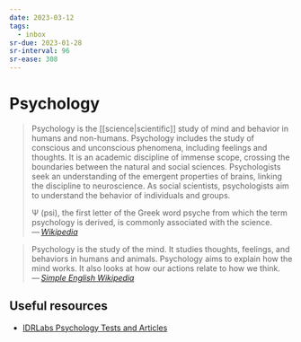 ```yaml
---
date: 2023-03-12
tags:
  - inbox
sr-due: 2023-01-28
sr-interval: 96
sr-ease: 308
---
```

# Psychology

> Psychology is the [[science|scientific]] study of mind and behavior in humans
> and non-humans. Psychology includes the study of conscious and unconscious
> phenomena, including feelings and thoughts. It is an academic discipline of
> immense scope, crossing the boundaries between the natural and social
> sciences. Psychologists seek an understanding of the emergent properties of
> brains, linking the discipline to neuroscience. As social scientists,
> psychologists aim to understand the behavior of individuals and groups.
>
> Ψ (psi), the first letter of the Greek word psyche from which the term
> psychology is derived, is commonly associated with the science.\
> — <cite>[Wikipedia](https://en.wikipedia.org/wiki/Psychology)</cite>

> Psychology is the study of the mind. It studies thoughts, feelings, and
> behaviors in humans and animals. Psychology aims to explain how the mind
> works. It also looks at how our actions relate to how we think.\
> — <cite>[Simple English Wikipedia](https://simple.wikipedia.org/wiki/Psychology)</cite>

## Useful resources

- [IDRLabs Psychology Tests and Articles](https://www.idrlabs.com/)
